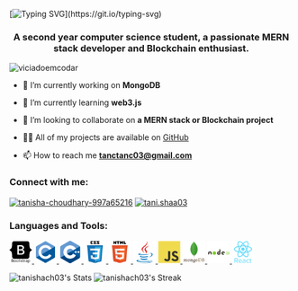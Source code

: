 [![Typing SVG](https://readme-typing-svg.demolab.com?font=Fira+Code&weight=900&size=35&pause=1000&color=08A64B&center=true&width=435&lines=Hello%2C+I'm+Tanisha!)](https://git.io/typing-svg)
<h3 align="center">A second year computer science student, a passionate MERN stack developer and Blockchain enthusiast.</h3>

![viciadoemcodar](https://user-images.githubusercontent.com/94930302/209575346-b296df12-980a-4215-93c1-470572da552a.gif)

- 🔭 I’m currently working on **MongoDB**

- 🌱 I’m currently learning **web3.js**

- 👯 I’m looking to collaborate on **a MERN stack or Blockchain project**

- 👨‍💻 All of my projects are available on <a href="https://github.com/tanishach03">GitHub</a>

- 📫 How to reach me **tanctanc03@gmail.com**

<h3 align="left">Connect with me:</h3>
<p align="left">
<a href="https://linkedin.com/in/tanisha-choudhary-997a65216" target="blank"><img align="center" src="https://raw.githubusercontent.com/rahuldkjain/github-profile-readme-generator/master/src/images/icons/Social/linked-in-alt.svg" alt="tanisha-choudhary-997a65216" height="30" width="40" /></a>
<a href="https://instagram.com/tani.shaa03" target="blank"><img align="center" src="https://raw.githubusercontent.com/rahuldkjain/github-profile-readme-generator/master/src/images/icons/Social/instagram.svg" alt="tani.shaa03" height="30" width="40" /></a>
</p>

<h3 align="left">Languages and Tools:</h3>
<p align="left"> <a href="https://getbootstrap.com" target="_blank" rel="noreferrer"> <img src="https://raw.githubusercontent.com/devicons/devicon/master/icons/bootstrap/bootstrap-plain-wordmark.svg" alt="bootstrap" width="40" height="40"/> </a> <a href="https://www.cprogramming.com/" target="_blank" rel="noreferrer"> <img src="https://raw.githubusercontent.com/devicons/devicon/master/icons/c/c-original.svg" alt="c" width="40" height="40"/> </a> <a href="https://www.w3schools.com/cpp/" target="_blank" rel="noreferrer"> <img src="https://raw.githubusercontent.com/devicons/devicon/master/icons/cplusplus/cplusplus-original.svg" alt="cplusplus" width="40" height="40"/> </a> <a href="https://www.w3schools.com/css/" target="_blank" rel="noreferrer"> <img src="https://raw.githubusercontent.com/devicons/devicon/master/icons/css3/css3-original-wordmark.svg" alt="css3" width="40" height="40"/> </a> <a href="https://www.w3.org/html/" target="_blank" rel="noreferrer"> <img src="https://raw.githubusercontent.com/devicons/devicon/master/icons/html5/html5-original-wordmark.svg" alt="html5" width="40" height="40"/> </a> <a href="https://www.java.com" target="_blank" rel="noreferrer"> <img src="https://raw.githubusercontent.com/devicons/devicon/master/icons/java/java-original.svg" alt="java" width="40" height="40"/> </a> <a href="https://developer.mozilla.org/en-US/docs/Web/JavaScript" target="_blank" rel="noreferrer"> <img src="https://raw.githubusercontent.com/devicons/devicon/master/icons/javascript/javascript-original.svg" alt="javascript" width="40" height="40"/> </a> <a href="https://www.mongodb.com/" target="_blank" rel="noreferrer"> <img src="https://raw.githubusercontent.com/devicons/devicon/master/icons/mongodb/mongodb-original-wordmark.svg" alt="mongodb" width="40" height="40"/> </a> <a href="https://nodejs.org" target="_blank" rel="noreferrer"> <img src="https://raw.githubusercontent.com/devicons/devicon/master/icons/nodejs/nodejs-original-wordmark.svg" alt="nodejs" width="40" height="40"/> </a> <a href="https://reactjs.org/" target="_blank" rel="noreferrer"> <img src="https://raw.githubusercontent.com/devicons/devicon/master/icons/react/react-original-wordmark.svg" alt="react" width="40" height="40"/> </a> </p>

![tanishach03's Stats](https://github-readme-stats.vercel.app/api?username=tanishach03&theme=gotham&show_icons=true&hide_border=false&count_private=true)
![tanishach03's Streak](https://github-readme-streak-stats.herokuapp.com/?user=tanishach03&theme=gotham&hide_border=false)


